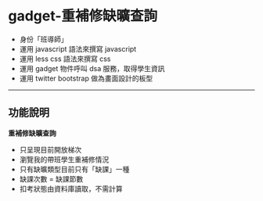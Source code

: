 gadget-重補修缺曠查詢
==========================

* 身份「班導師」
* 運用 javascript 語法來撰寫 javascript
* 運用 less css 語法來撰寫 css
* 運用 gadget 物件呼叫 dsa 服務，取得學生資訊
* 運用 twitter bootstrap 做為畫面設計的板型


----------


功能說明
-------

**重補修缺曠查詢**

 * 只呈現目前開放梯次
 * 瀏覽我的帶班學生重補修情況
 * 只有缺曠類型目前只有「缺課」一種
 * 缺課次數 = 缺課節數
 * 扣考狀態由資料庫讀取，不需計算

